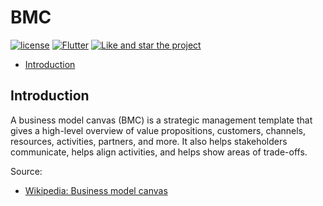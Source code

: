 # BMC

[![license](https://img.shields.io/badge/license-MIT-purple.svg)](https://opensource.org/licenses/MIT)
[![Flutter](https://img.shields.io/badge/Flutter-%E2%9D%A4-red)](https://flutter.dev/)
[![Like and star the project](https://img.shields.io/badge/%F0%9F%91%8D%20and%20%E2%AD%90-are%20free%20and%20motivate%20me-yellow)](https://github.com/NatanAmorim/bmc)

- [Introduction](#introduction)

## Introduction

A business model canvas (BMC) is a strategic management template that gives a high-level overview of value propositions, customers, channels, resources, activities, partners, and more. It also helps stakeholders communicate, helps align activities, and helps show areas of trade-offs.

Source:

- [Wikipedia: Business model canvas](https://en.wikipedia.org/wiki/Business_Model_Canvas)
